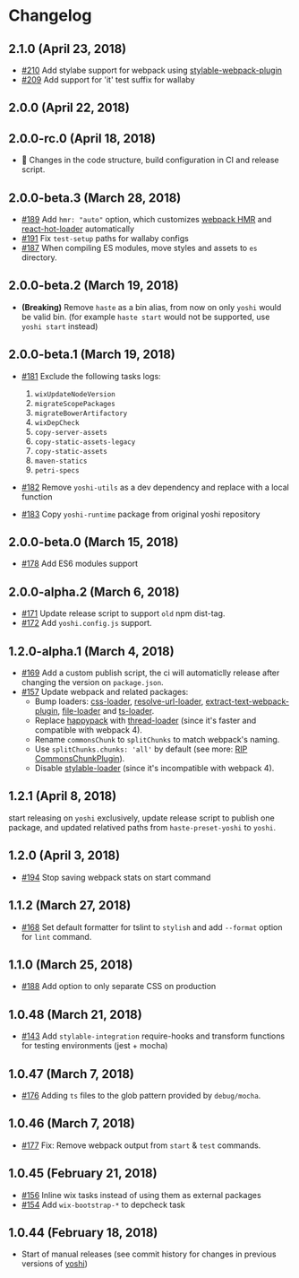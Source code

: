 # Changelog

## 2.1.0 (April 23, 2018)
* [#210](https://github.com/wix-private/yoshi/pull/210) Add stylabe support for webpack using [stylable-webpack-plugin](https://github.com/wix-playground/stylable-webpack-plugin)
* [#209](https://github.com/wix-private/yoshi/pull/209) Add support for 'it' test suffix for wallaby

## 2.0.0 (April 22, 2018)

## 2.0.0-rc.0 (April 18, 2018)
* :house_with_garden: Changes in the code structure, build configuration in CI and release script.

## 2.0.0-beta.3 (March 28, 2018)
* [#189](https://github.com/wix-private/yoshi/pull/189) Add `hmr: "auto"` option, which customizes [webpack HMR](https://webpack.js.org/concepts/hot-module-replacement/) and [react-hot-loader](https://github.com/gaearon/react-hot-loader) automatically
* [#191](https://github.com/wix-private/yoshi/pull/191) Fix `test-setup` paths for wallaby configs
* [#187](https://github.com/wix-private/yoshi/pull/187) When compiling ES modules, move styles and assets to `es` directory.

## 2.0.0-beta.2 (March 19, 2018)
* **(Breaking)** Remove `haste` as a bin alias, from now on only `yoshi` would be valid bin. (for example `haste start` would not be supported, use `yoshi start` instead)

## 2.0.0-beta.1 (March 19, 2018)
* [#181](https://github.com/wix-private/yoshi/pull/181) Exclude the following tasks logs:
  1. `wixUpdateNodeVersion`
  2. `migrateScopePackages`
  3. `migrateBowerArtifactory`
  4. `wixDepCheck`
  5. `copy-server-assets`
  6. `copy-static-assets-legacy`
  7. `copy-static-assets`
  8. `maven-statics`
  9. `petri-specs`

* [#182](https://github.com/wix-private/yoshi/pull/182) Remove `yoshi-utils` as a dev dependency and replace with a local function
* [#183](https://github.com/wix-private/yoshi/pull/183) Copy `yoshi-runtime` package from original yoshi repository

## 2.0.0-beta.0 (March 15, 2018)
* [#178](https://github.com/wix-private/yoshi/pull/178) Add ES6 modules support

## 2.0.0-alpha.2 (March 6, 2018)
* [#171](https://github.com/wix-private/yoshi/pull/171) Update release script to support `old` npm dist-tag.
* [#172](https://github.com/wix-private/yoshi/pull/172) Add `yoshi.config.js` support.

## 1.2.0-alpha.1 (March 4, 2018)
  * [#169](https://github.com/wix-private/yoshi/pull/169) Add a custom publish script, the ci will automaticlly release after changing the version on `package.json`.
  * [#157](https://github.com/wix-private/yoshi/pull/157) Update webpack and related packages:
    * Bump loaders: [css-loader](https://github.com/webpack-contrib/css-loader), [resolve-url-loader](https://github.com/bholloway/resolve-url-loader), [extract-text-webpack-plugin](https://github.com/webpack-contrib/extract-text-webpack-plugin), [file-loader](https://github.com/webpack-contrib/file-loader) and [ts-loader](https://github.com/TypeStrong/ts-loader).
    * Replace [happypack](https://github.com/amireh/happypack) with [thread-loader](https://github.com/webpack-contrib/thread-loader) (since it's faster and compatible with webpack 4).
    * Rename `commonsChunk` to `splitChunks` to match webpack's naming.
    * Use `splitChunks.chunks: 'all'` by default (see more: [RIP CommonsChunkPlugin](https://gist.github.com/sokra/1522d586b8e5c0f5072d7565c2bee693)).
    * Disable [stylable-loader](github.com/wix/stylable-integration) (since it's incompatible with webpack 4).

## 1.2.1 (April 8, 2018)
start releasing on `yoshi` exclusively, update release script to publish one package, and updated relatived paths from `haste-preset-yoshi` to `yoshi`.

## 1.2.0 (April 3, 2018)
* [#194](https://github.com/wix-private/yoshi/pull/194) Stop saving webpack stats on start command

## 1.1.2 (March 27, 2018)
* [#168](https://github.com/wix-private/yoshi/pull/168) Set default formatter for tslint to `stylish` and add `--format` option for `lint` command.

## 1.1.0 (March 25, 2018)
* [#188](https://github.com/wix-private/yoshi/pull/188) Add option to only separate CSS on production

## 1.0.48 (March 21, 2018)
* [#143](https://github.com/wix-private/yoshi/pull/143) Add `stylable-integration` require-hooks and transform functions for testing environments (jest + mocha)

## 1.0.47 (March 7, 2018)
* [#176](https://github.com/wix-private/yoshi/pull/176) Adding `ts` files to the glob pattern provided by `debug/mocha`.

## 1.0.46 (March 7, 2018)
  * [#177](https://github.com/wix-private/yoshi/pull/177) Fix: Remove webpack output from `start` & `test` commands.

## 1.0.45 (February 21, 2018)
  * [#156](https://github.com/wix-private/yoshi/pull/156) Inline wix tasks instead of using them as external packages
  * [#154](https://github.com/wix-private/yoshi/pull/154) Add `wix-bootstrap-*` to depcheck task

## 1.0.44 (February 18, 2018)
  * Start of manual releases (see commit history for changes in previous versions of [yoshi](https://github.com/wix/yoshi))
